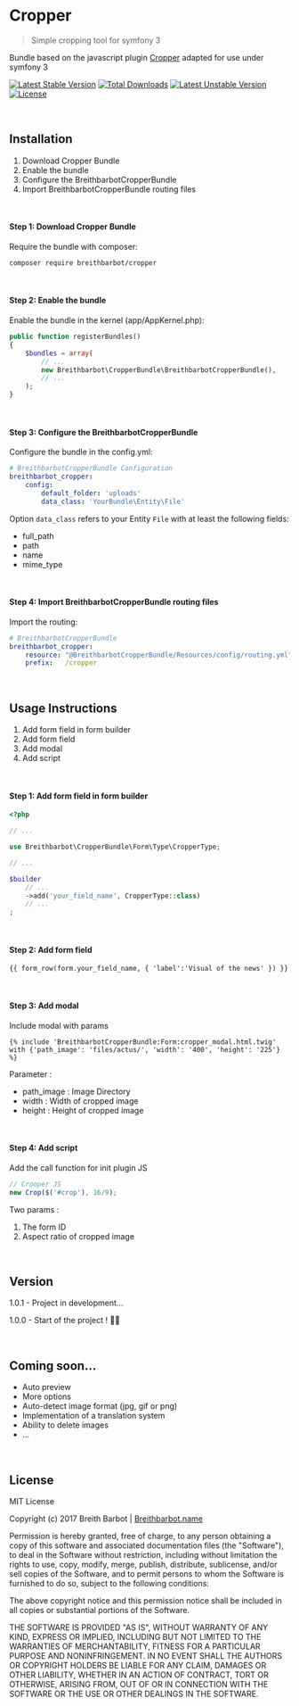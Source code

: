 # Cropper
> Simple cropping tool for symfony 3

Bundle based on the javascript plugin [Cropper](https://github.com/fengyuanchen/cropper) adapted for use under symfony 3

[![Latest Stable Version](https://poser.pugx.org/breithbarbot/cropper/v/stable?format=flat-square)](https://packagist.org/packages/breithbarbot/cropper)
[![Total Downloads](https://poser.pugx.org/breithbarbot/cropper/downloads?format=flat-square)](https://packagist.org/packages/breithbarbot/cropper)
[![Latest Unstable Version](https://poser.pugx.org/breithbarbot/cropper/v/unstable?format=flat-square)](https://packagist.org/packages/breithbarbot/cropper)
[![License](https://poser.pugx.org/breithbarbot/cropper/license?format=flat-square)](https://packagist.org/packages/breithbarbot/cropper)

<br>

## Installation
1. Download Cropper Bundle
2. Enable the bundle
3. Configure the BreithbarbotCropperBundle
4. Import BreithbarbotCropperBundle routing files

<br>

#### Step 1: Download Cropper Bundle
Require the bundle with composer:
```bash
composer require breithbarbot/cropper
```

<br>

#### Step 2: Enable the bundle
Enable the bundle in the kernel (app/AppKernel.php):
```php
public function registerBundles()
{
    $bundles = array(
        // ...
        new Breithbarbot\CropperBundle\BreithbarbotCropperBundle(),
        // ...
    );
}
```

<br>

#### Step 3: Configure the BreithbarbotCropperBundle
Configure the bundle in the config.yml:
```yaml
# BreithbarbotCropperBundle Configuration
breithbarbot_cropper:
    config:
        default_folder: 'uploads'
        data_class: 'YourBundle\Entity\File'
```

Option `data_class` refers to your Entity `File` with at least the following fields:

* full_path
* path
* name
* mime_type

<br>

#### Step 4: Import BreithbarbotCropperBundle routing files
Import the routing:
```yaml
# BreithbarbotCropperBundle
breithbarbot_cropper:
    resource: "@BreithbarbotCropperBundle/Resources/config/routing.yml"
    prefix:   /cropper
```

<br>

## Usage Instructions
1. Add form field in form builder
2. Add form field
3. Add modal
4. Add script

<br>

#### Step 1: Add form field in form builder
```php
<?php

// ...

use Breithbarbot\CropperBundle\Form\Type\CropperType;

// ...

$builder
    // ...
    ->add('your_field_name', CropperType::class)
    // ...
;
```

<br>

#### Step 2: Add form field
```twig
{{ form_row(form.your_field_name, { 'label':'Visual of the news' }) }}
```

<br>

#### Step 3: Add modal
Include modal with params
```twig
{% include 'BreithbarbotCropperBundle:Form:cropper_modal.html.twig' with {'path_image': 'files/actus/', 'width': '400', 'height': '225'} %}
```
Parameter :
* path_image : Image Directory
* width : Width of cropped image
* height : Height of cropped image

<br>

#### Step 4: Add script
Add the call function for init plugin JS
```js
// Crooper JS
new Crop($('#crop'), 16/9);
```
Two params :
1. The form ID
2. Aspect ratio of cropped image


<br>

## Version

1.0.1 - Project in development...

1.0.0 - Start of the project ! 🎉🎊

<br>
 
## Coming soon...
* Auto preview
* More options
* Auto-detect image format (jpg, gif or png)
* Implementation of a translation system
* Ability to delete images
* ...

<br>
 
## License

MIT License

Copyright (c) 2017 Breith Barbot | [Breithbarbot.name](https://breithbarbot.name)

Permission is hereby granted, free of charge, to any person obtaining a copy
of this software and associated documentation files (the "Software"), to deal
in the Software without restriction, including without limitation the rights
to use, copy, modify, merge, publish, distribute, sublicense, and/or sell
copies of the Software, and to permit persons to whom the Software is
furnished to do so, subject to the following conditions:

The above copyright notice and this permission notice shall be included in all
copies or substantial portions of the Software.

THE SOFTWARE IS PROVIDED "AS IS", WITHOUT WARRANTY OF ANY KIND, EXPRESS OR
IMPLIED, INCLUDING BUT NOT LIMITED TO THE WARRANTIES OF MERCHANTABILITY,
FITNESS FOR A PARTICULAR PURPOSE AND NONINFRINGEMENT. IN NO EVENT SHALL THE
AUTHORS OR COPYRIGHT HOLDERS BE LIABLE FOR ANY CLAIM, DAMAGES OR OTHER
LIABILITY, WHETHER IN AN ACTION OF CONTRACT, TORT OR OTHERWISE, ARISING FROM,
OUT OF OR IN CONNECTION WITH THE SOFTWARE OR THE USE OR OTHER DEALINGS IN THE
SOFTWARE.
